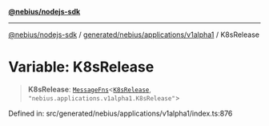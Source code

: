 [**@nebius/nodejs-sdk**](../../../../../README.md)

---

[@nebius/nodejs-sdk](../../../../../README.md) / [generated/nebius/applications/v1alpha1](../README.md) / K8sRelease

# Variable: K8sRelease

> **K8sRelease**: [`MessageFns`](../../../../../runtime/protos/core/interfaces/MessageFns.md)\<[`K8sRelease`](../interfaces/K8sRelease.md), `"nebius.applications.v1alpha1.K8sRelease"`\>

Defined in: src/generated/nebius/applications/v1alpha1/index.ts:876
